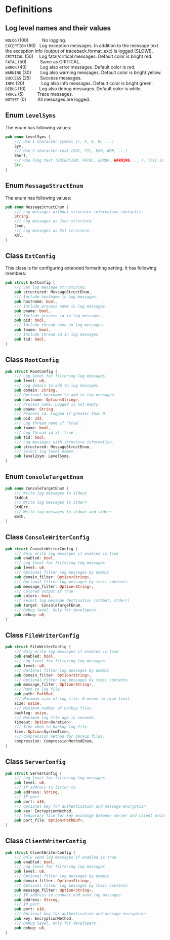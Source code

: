 # Definitions

## Log level names and their values

`NOLOG` (100) &ensp;&ensp;&ensp;&ensp;&ensp; No logging.  
`EXCEPTION` (60) &nbsp; Log exception messages. In addition to the message text the exception info (output of traceback.format_exc) is logged (SLOW!).  
`CRITICAL` (50) &nbsp;&ensp; Log fatal/critical messages. Default color is bright red.  
`FATAL` (50) &ensp;&ensp;&ensp;&ensp;&ensp; Same as CRITICAL.  
`ERROR` (40) &ensp;&ensp;&ensp;&ensp;&ensp; Log also error messages. Default color is red.  
`WARNING` (30) &ensp;&ensp;&ensp; Log also warning messages. Default color is bright yellow.  
`SUCCESS` (25) &ensp;&ensp;&ensp; Success messages.  
`INFO` (20) &ensp;&ensp;&ensp;&ensp;&ensp;&ensp;&nbsp; Log also info messages. Default color is bright green.  
`DEBUG` (10) &ensp;&ensp;&ensp;&ensp;&ensp;  Log also debug messages. Default color is white.  
`TRACE` (5) &ensp;&ensp;&ensp;&ensp;&ensp;  Trace messages.  
`NOTSET` (0) &ensp;&ensp;&ensp;&ensp; All messages are logged.

## Enum `LevelSyms`

The enum has following values:

```rust
pub enum LevelSyms {
    /// Use 1 character symbol (!, F, E, W, ...)
    Sym,
    /// Use 3 character text (EXC, FTL, ERR, WRN, ...)
    Short,
    /// Use long text (EXCEPTION, FATAL, ERROR, WARNING, ...). This is the default.
    Str,
}
```

## Enum `MessageStructEnum`

The enum has following values:

```rust
pub enum MessageStructEnum {
    /// Log messages without structure information (default).
    String,
    /// Log messages as Json structure.
    Json,
    /// Log messages as Xml structure.
    Xml,
}
```

## Class `ExtConfig`

This class is for configuring extended formatting setting. It has following members:

```rust
pub struct ExtConfig {
    /// Set log message structuring.
    pub structured: MessageStructEnum,
    /// Include hostname in log messages.
    pub hostname: bool,
    /// Include process name in log messages.
    pub pname: bool,
    /// Include process id in log messages.
    pub pid: bool,
    /// Include thread name in log messages.
    pub tname: bool,
    /// Include thread id in log messages.
    pub tid: bool,
}
```

## Class `RootConfig`

```rust
pub struct RootConfig {
    /// Log level for filtering log messages.
    pub level: u8,
    /// Log domain to add to log messages.
    pub domain: String,
    /// Optional hostname to add to log messages.
    pub hostname: Option<String>,
    /// Process name. Logged is not empty.
    pub pname: String,
    /// Process id. Logged if greater than 0.
    pub pid: u32,
    /// Log thread name if `true``.
    pub tname: bool,
    /// Log thread id if `true`.
    pub tid: bool,
    /// Log messages with structure information.
    pub structured: MessageStructEnum,
    /// Select log level names.
    pub level2sym: LevelSyms,
}
```

## Enum `ConsoleTargetEnum`

```rust
pub enum ConsoleTargetEnum {
    /// Write log messages to stdout
    StdOut,
    /// Write log messages to stderr
    StdErr,
    /// Write log messages to stdout and stderr
    Both,
}
```

## Class `ConsoleWriterConfig`

```rust
pub struct ConsoleWriterConfig {
    /// Only write log messages if enabled is true
    pub enabled: bool,
    /// Log level for filtering log messages
    pub level: u8,
    /// Optional filter log messages by domain
    pub domain_filter: Option<String>,
    /// Optional filter log messages by their contents
    pub message_filter: Option<String>,
    /// Colored output if true
    pub colors: bool,
    /// Select log message destination (stdout, stderr)
    pub target: ConsoleTargetEnum,
    /// Debug level. Only for developers.
    pub debug: u8,
}
```

## Class `FileWriterConfig`

```rust
pub struct FileWriterConfig {
    /// Only write log messages if enabled is true
    pub enabled: bool,
    /// Log level for filtering log messages
    pub level: u8,
    /// Optional filter log messages by domain
    pub domain_filter: Option<String>,
    /// Optional filter log messages by their contents
    pub message_filter: Option<String>,
    /// Path to log file
    pub path: PathBuf,
    /// Maximum size of log file. 0 means no size limit.
    size: usize,
    /// Maximum number of backup files.
    backlog: usize,
    /// Maximum log file age in seconds.
    timeout: Option<Duration>,
    /// Time when to backup log file.
    time: Option<SystemTime>,
    /// Compression method for backup files.
    compression: CompressionMethodEnum,
}
```

## Class `ServerConfig`

```rust
pub struct ServerConfig {
    /// Log level for filtering log messages
    pub level: u8,
    /// IP address to listen to
    pub address: String,
    /// IP port
    pub port: u16,
    /// Optional key for authentication and message encryption
    pub key: EncryptionMethod,
    /// Temporary file for key exchange between server and client process
    pub port_file: Option<PathBuf>,
}
```

## Class `ClientWriterConfig`

```rust
pub struct ClientWriterConfig {
    /// Only send log messages if enabled is true
    pub enabled: bool,
    /// Log level for filtering log messages
    pub level: u8,
    /// Optional filter log messages by domain
    pub domain_filter: Option<String>,
    /// Optional filter log messages by their contents
    pub message_filter: Option<String>,
    /// IP address to connect and send log messages
    pub address: String,
    /// IP port
    pub port: u16,
    /// Optional key for authentication and message encryption
    pub key: EncryptionMethod,
    /// Debug level. Only for developers.
    pub debug: u8,
}
```
